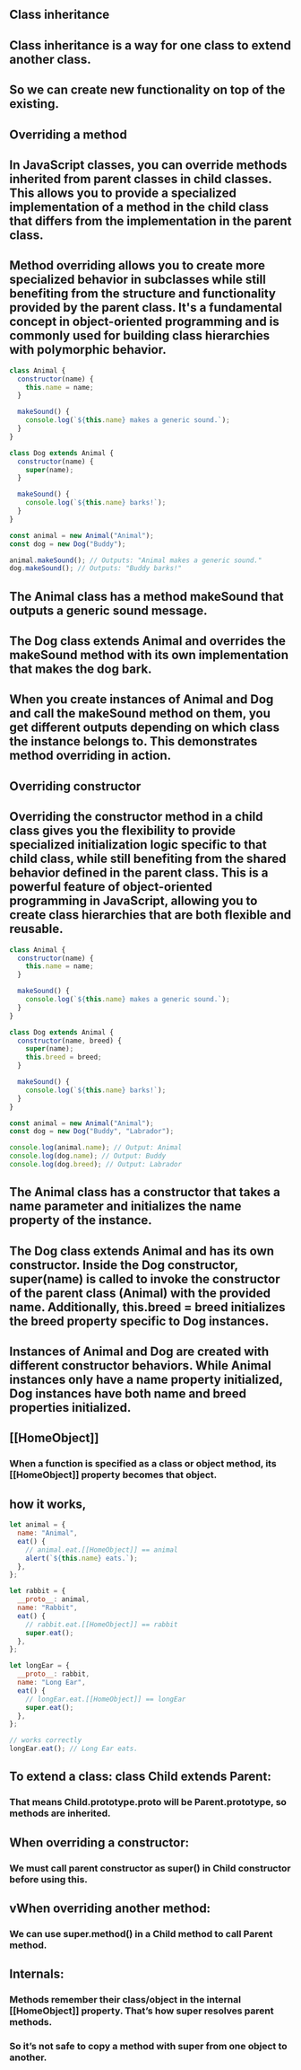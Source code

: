 ## Class inheritance

## Class inheritance is a way for one class to extend another class.

## So we can create new functionality on top of the existing.

## Overriding a method

## In JavaScript classes, you can override methods inherited from parent classes in child classes. This allows you to provide a specialized implementation of a method in the child class that differs from the implementation in the parent class.

## Method overriding allows you to create more specialized behavior in subclasses while still benefiting from the structure and functionality provided by the parent class. It's a fundamental concept in object-oriented programming and is commonly used for building class hierarchies with polymorphic behavior.

```js
class Animal {
  constructor(name) {
    this.name = name;
  }

  makeSound() {
    console.log(`${this.name} makes a generic sound.`);
  }
}

class Dog extends Animal {
  constructor(name) {
    super(name);
  }

  makeSound() {
    console.log(`${this.name} barks!`);
  }
}

const animal = new Animal("Animal");
const dog = new Dog("Buddy");

animal.makeSound(); // Outputs: "Animal makes a generic sound."
dog.makeSound(); // Outputs: "Buddy barks!"
```

## The Animal class has a method makeSound that outputs a generic sound message.

## The Dog class extends Animal and overrides the makeSound method with its own implementation that makes the dog bark.

## When you create instances of Animal and Dog and call the makeSound method on them, you get different outputs depending on which class the instance belongs to. This demonstrates method overriding in action.

## Overriding constructor

## Overriding the constructor method in a child class gives you the flexibility to provide specialized initialization logic specific to that child class, while still benefiting from the shared behavior defined in the parent class. This is a powerful feature of object-oriented programming in JavaScript, allowing you to create class hierarchies that are both flexible and reusable.

```js
class Animal {
  constructor(name) {
    this.name = name;
  }

  makeSound() {
    console.log(`${this.name} makes a generic sound.`);
  }
}

class Dog extends Animal {
  constructor(name, breed) {
    super(name);
    this.breed = breed;
  }

  makeSound() {
    console.log(`${this.name} barks!`);
  }
}

const animal = new Animal("Animal");
const dog = new Dog("Buddy", "Labrador");

console.log(animal.name); // Output: Animal
console.log(dog.name); // Output: Buddy
console.log(dog.breed); // Output: Labrador
```

## The Animal class has a constructor that takes a name parameter and initializes the name property of the instance.

## The Dog class extends Animal and has its own constructor. Inside the Dog constructor, super(name) is called to invoke the constructor of the parent class (Animal) with the provided name. Additionally, this.breed = breed initializes the breed property specific to Dog instances.

## Instances of Animal and Dog are created with different constructor behaviors. While Animal instances only have a name property initialized, Dog instances have both name and breed properties initialized.

## [[HomeObject]]

### When a function is specified as a class or object method, its [[HomeObject]] property becomes that object.

## how it works,

```js
let animal = {
  name: "Animal",
  eat() {
    // animal.eat.[[HomeObject]] == animal
    alert(`${this.name} eats.`);
  },
};

let rabbit = {
  __proto__: animal,
  name: "Rabbit",
  eat() {
    // rabbit.eat.[[HomeObject]] == rabbit
    super.eat();
  },
};

let longEar = {
  __proto__: rabbit,
  name: "Long Ear",
  eat() {
    // longEar.eat.[[HomeObject]] == longEar
    super.eat();
  },
};

// works correctly
longEar.eat(); // Long Ear eats.
```

## To extend a class: class Child extends Parent:

### That means Child.prototype.**proto** will be Parent.prototype, so methods are inherited.

## When overriding a constructor:

### We must call parent constructor as super() in Child constructor before using this.

## vWhen overriding another method:

### We can use super.method() in a Child method to call Parent method.

## Internals:

### Methods remember their class/object in the internal [[HomeObject]] property. That’s how super resolves parent methods.

### So it’s not safe to copy a method with super from one object to another.

##
